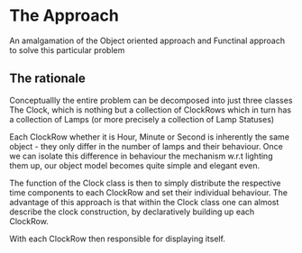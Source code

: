 # The Approach

An amalgamation of the Object oriented approach and Functinal approach to solve this particular problem

## The rationale

Conceptuallly the entire problem can be decomposed into just three classes The Clock, which is nothing but a collection of ClockRows which in turn has a collection of Lamps (or more precisely a collection of Lamp Statuses)

Each ClockRow whether it is Hour, Minute or Second is inherently the same object - they only differ in the number of lamps and their behaviour. Once we can isolate this difference in behaviour the mechanism w.r.t lighting them up, our object model becomes quite simple and elegant even.

The function of the Clock class is then to simply distribute the respective time components to each ClockRow and set their individual behaviour. The advantage of this approach is that within the Clock class one can almost describe the clock construction, by declaratively building up each ClockRow.

With each ClockRow then responsible for displaying itself. 
